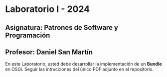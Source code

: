 # Laboratorio I - 2024
## Asignatura: Patrones de Software y Programación
## Profesor: Daniel San Martín


En este Laboratorio, usted debe desarrollar la implementación de un **Bundle**  en OSGi.
Seguir las intrucciones del único PDF adjunto en el repositorio.
